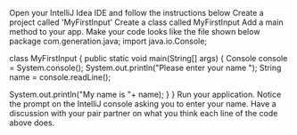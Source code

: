 Open your IntelliJ Idea IDE and follow the instructions below
Create a project called 'MyFirstInput'
Create a class called MyFirstInput
Add a main method to your app.
Make your code looks like the file shown below
package com.generation.java;
import java.io.Console;

class MyFirstInput {
 public static void main(String[] args) {
   Console console = System.console();
   System.out.println("Please enter your name ");
   String name = console.readLine();

   System.out.println("My name is "+ name);
 }
}
Run your application.
Notice the prompt on the IntelliJ console asking you to enter your name.
Have a discussion with your pair partner on what you think each line of the code above does.

